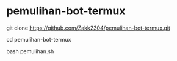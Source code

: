 # pemulihan-bot-termux

git clone https://github.com/Zakk2304/pemulihan-bot-termux.git

cd pemulihan-bot-termux

bash pemulihan.sh
